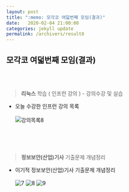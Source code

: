 ```yaml
---
layout: post
title: ":memo: 모각코 여덟번째 모임(결과)"
date:   2020-02-04 21:00:00
categories: jekyll update
permalink: /archivers/result8
---
```


## 모각코 여덟번째 모임(결과) ##
<br><br>


> **리눅스** 학습 ( 인프런 강의 ) - 강의수강 및 실습

* 오늘 수강한 인프런 강의 목록<br><br>
![강의목록8](https://user-images.githubusercontent.com/55095660/74534027-3c064300-4f76-11ea-96c4-252647528ba0.PNG)

<br><br><br>


> **정보보안(산업)기사** 기출문제 개념정리

- 이기적 정보보안(산업)기사 기출문제 개념정리<br><br>
![7](https://user-images.githubusercontent.com/55095660/74533965-242ebf00-4f76-11ea-9985-c119218724b6.jpg)
![8](https://user-images.githubusercontent.com/55095660/74533972-255fec00-4f76-11ea-9c7e-51c40cc69a33.jpg)
![9](https://user-images.githubusercontent.com/55095660/74533974-26911900-4f76-11ea-90a2-24b42efcac23.jpg)
<br><br><br>


